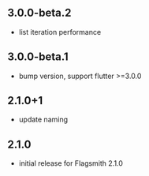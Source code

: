 ## 3.0.0-beta.2
* list iteration performance
## 3.0.0-beta.1
* bump version, support flutter >=3.0.0
## 2.1.0+1
* update naming
## 2.1.0
* initial release for Flagsmith 2.1.0

